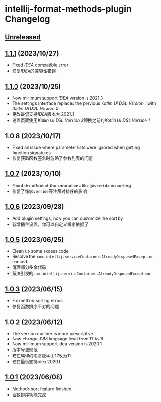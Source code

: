 <!-- Keep a Changelog guide -> https://keepachangelog.com -->

# intellij-format-methods-plugin Changelog

## [Unreleased]

## [1.1.1] (2023/10/27)

- Fixed *IDEA* compatible error
- 修复*IDEA*的兼容性错误

## [1.1.0] (2023/10/25)

- Now minimum support *IDEA* version is 2021.3
- The settings interface replaces the previous *Kotlin UI DSL Version 1* with *Kotlin UI DSL Version 2*
- 更改最低支持*IDEA*版本为 2021.3
- 设置页面使用*Kotlin UI DSL Version 2*替换之前的*Kotlin UI DSL Version 1*

## [1.0.8] (2023/10/17)

- Fixed an issue where parameter lists were ignored when getting function signatures
- 修复获取函数签名时忽略了参数列表的问题

## [1.0.7] (2023/10/10)

- Fixed the effect of the annotations like `@Override` on sorting
- 修复了像`@Override`等注解对排序的影响

## [1.0.6] (2023/09/28)

- Add plugin settings, now you can customize the sort by
- 新增插件设置，你可以自定义排序依据了

## [1.0.5] (2023/06/25)

- Clean up some excess code
- Resolve the `com.intellij.serviceContainer.AlreadyDisposedException` caused
- 清理部分多余代码
- 解决引发的`com.intellij.serviceContainer.AlreadyDisposedException`

## [1.0.3] (2023/06/15)

- Fix method sorting errors
- 修复函数排序不对的问题

## [1.0.2] (2023/06/12)

- The version number is more prescriptive
- Now change JVM language level from 17 to 11
- Now minimum support idea version is 2020.1
- 版本号更规范
- 现在编译的语言版本由17改为11
- 现在最低支持idea 2020.1

## [1.0.1] (2023/06/08)

- Methods sort feature finished
- 函数排序功能完成

[Unreleased]: https://github.com/dcsmf/intellij-format-methods-plugin/compare/v1.1.1...HEAD
[1.1.1]: https://github.com/dcsmf/intellij-format-methods-plugin/compare/v1.1.0...v1.1.1
[1.1.0]: https://github.com/dcsmf/intellij-format-methods-plugin/compare/v1.0.8...v1.1.0
[1.0.8]: https://github.com/dcsmf/intellij-format-methods-plugin/compare/v1.0.7...v1.0.8
[1.0.7]: https://github.com/dcsmf/intellij-format-methods-plugin/compare/v1.0.6...v1.0.7
[1.0.6]: https://github.com/dcsmf/intellij-format-methods-plugin/compare/v1.0.5...v1.0.6
[1.0.5]: https://github.com/dcsmf/intellij-format-methods-plugin/compare/v1.0.3...v1.0.5
[1.0.3]: https://github.com/dcsmf/intellij-format-methods-plugin/compare/v1.0.2...v1.0.3
[1.0.2]: https://github.com/dcsmf/intellij-format-methods-plugin/compare/v1.0.1...v1.0.2
[1.0.1]: https://github.com/dcsmf/intellij-format-methods-plugin/commits/v1.0.1
